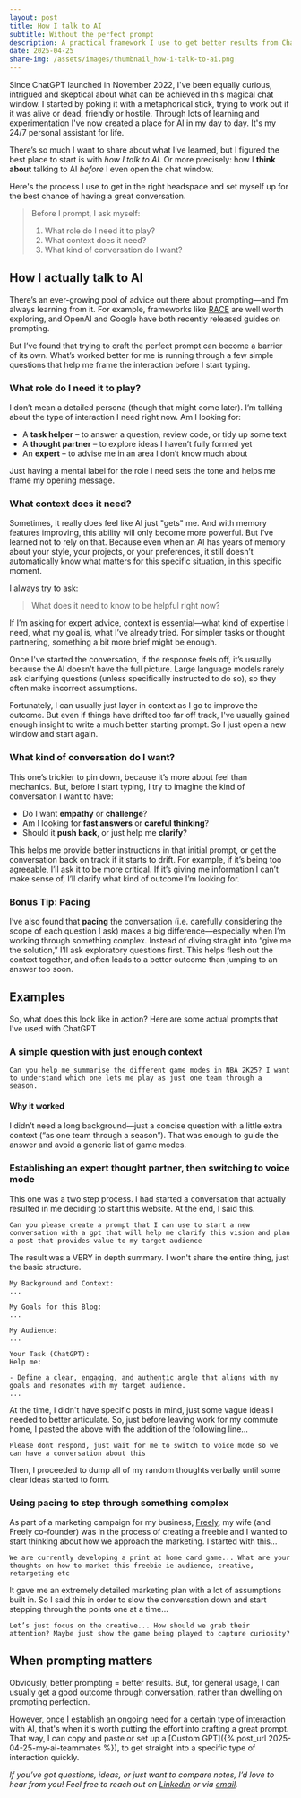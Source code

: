 ```yaml
---
layout: post
title: How I talk to AI
subtitle: Without the perfect prompt
description: A practical framework I use to get better results from ChatGPT—by thinking about the conversation before I prompt
date: 2025-04-25
share-img: /assets/images/thumbnail_how-i-talk-to-ai.png
---
```

Since ChatGPT launched in November 2022, I've been equally curious, intrigued and skeptical about what can be achieved in this magical chat window. I started by poking it with a metaphorical stick, trying to work out if it was alive or dead, friendly or hostile. Through lots of learning and experimentation I've now created a place for AI in my day to day. It's my 24/7 personal assistant for life.

There’s so much I want to share about what I’ve learned, but I figured the best place to start is with *how I talk to AI*. Or more precisely: how I **think about** talking to AI *before* I even open the chat window.

Here's the process I use to get in the right headspace and set myself up for the best chance of having a great conversation.

> Before I prompt, I ask myself:
> 1. What role do I need it to play?
> 1. What context does it need?
> 1. What kind of conversation do I want?

## How I actually talk to AI

There’s an ever-growing pool of advice out there about prompting—and I’m always learning from it. For example, frameworks like [RACE](https://www.acronymat.com/2024/12/22/) are well worth exploring, and OpenAI and Google have both recently released guides on prompting. 

But I’ve found that trying to craft the perfect prompt can become a barrier of its own. What’s worked better for me is running through a few simple questions that help me frame the interaction before I start typing.

### What role do I need it to play?

I don’t mean a detailed persona (though that might come later). I’m talking about the type of interaction I need right now. Am I looking for:

- A **task helper** – to answer a question, review code, or tidy up some text
- A **thought partner** – to explore ideas I haven’t fully formed yet
- An **expert** – to advise me in an area I don’t know much about

Just having a mental label for the role I need sets the tone and helps me frame my opening message.

### What context does it need?

Sometimes, it really does feel like AI just "gets" me. And with memory features improving, this ability will only become more powerful. But I’ve learned not to rely on that. Because even when an AI has years of memory about your style, your projects, or your preferences, it still doesn’t automatically know what matters for this specific situation, in this specific moment.

I always try to ask:

> What does it need to know to be helpful right now?

If I’m asking for expert advice, context is essential—what kind of expertise I need, what my goal is, what I’ve already tried. For simpler tasks or thought partnering, something a bit more brief might be enough. 

Once I've started the conversation, if the response feels off, it’s usually because the AI doesn’t have the full picture. Large language models rarely ask clarifying questions (unless specifically instructed to do so), so they often make incorrect assumptions. 

Fortunately, I can usually just layer in context as I go to improve the outcome. But even if things have drifted too far off track, I've usually gained enough insight to write a much better starting prompt. So I just open a new window and start again.

### What kind of conversation do I want?

This one’s trickier to pin down, because it’s more about feel than mechanics. But, before I start typing, I try to imagine the kind of conversation I want to have:
- Do I want **empathy** or **challenge**?
- Am I looking for **fast answers** or **careful thinking**?
- Should it **push back**, or just help me **clarify**?

This helps me provide better instructions in that initial prompt, or get the conversation back on track if it starts to drift. For example, if it’s being too agreeable, I’ll ask it to be more critical. If it’s giving me information I can’t make sense of, I’ll clarify what kind of outcome I’m looking for.

### Bonus Tip: Pacing

I’ve also found that **pacing** the conversation (i.e. carefully considering the scope of each question I ask) makes a big difference—especially when I’m working through something complex. Instead of diving straight into “give me the solution,” I’ll ask exploratory questions first. This helps flesh out the context together, and often leads to a better outcome than jumping to an answer too soon.

## Examples

So, what does this look like in action? Here are some actual prompts that I've used with ChatGPT

### A simple question with just enough context

`Can you help me summarise the different game modes in NBA 2K25? I want to understand which one lets me play as just one team through a season.`

#### Why it worked

I didn’t need a long background—just a concise question with a little extra context (“as one team through a season”). That was enough to guide the answer and avoid a generic list of game modes. 

### Establishing an expert thought partner, then switching to voice mode

This one was a two step process. I had started a conversation that actually resulted in me deciding to start this website. At the end, I said this.

`Can you please create a prompt that I can use to start a new conversation with a gpt that will help me clarify this vision and plan a post that provides value to my target audience`

The result was a VERY in depth summary. I won't share the entire thing, just the basic structure.

    My Background and Context:
    ...

    My Goals for this Blog:
    ...

    My Audience:
    ...

    Your Task (ChatGPT):
    Help me:

    - Define a clear, engaging, and authentic angle that aligns with my goals and resonates with my target audience.
    ...

At the time, I didn't have specific posts in mind, just some vague ideas I needed to better articulate. So, just before leaving work for my commute home, I pasted the above with the addition of the following line...

`Please dont respond, just wait for me to switch to voice mode so we can have a conversation about this`

Then, I proceeded to dump all of my random thoughts verbally until some clear ideas started to form.

### Using pacing to step through something complex

As part of a marketing campaign for my business, [Freely](https://www.learnfreely.app/), my wife (and Freely co-founder) was in the process of creating a freebie and I wanted to start thinking about how we approach the marketing. I started with this...

`We are currently developing a print at home card game... What are your thoughts on how to market this freebie ie audience, creative, retargeting etc`

It gave me an extremely detailed marketing plan with a lot of assumptions built in. So I said this in order to slow the conversation down and start stepping through the points one at a time...

`Let’s just focus on the creative... How should we grab their attention? Maybe just show the game being played to capture curiosity?`

## When prompting matters

Obviously, better prompting = better results. But, for general usage, I can usually get a good outcome through conversation, rather than dwelling on prompting perfection. 

However, once I establish an ongoing need for a certain type of interaction with AI, that's when it's worth putting the effort into crafting a great prompt. That way, I can copy and paste or set up a [Custom GPT]({% post_url 2025-04-25-my-ai-teammates %}), to get straight into a specific type of interaction quickly.

*If you’ve got questions, ideas, or just want to compare notes, I’d love to hear from you! Feel free to reach out on [LinkedIn](https://www.linkedin.com/in/aidanboyd/) or via [email](mailto:aidanjboyd@gmail.com).*